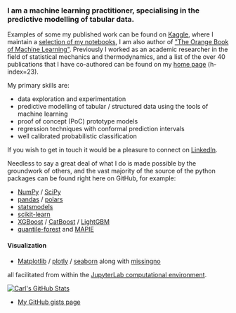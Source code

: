 ### I am a machine learning practitioner, specialising in the predictive modelling of tabular data.
Examples of some my published work can be found on [Kaggle](https://www.kaggle.com/carlmcbrideellis), where I maintain a [selection of my notebooks](https://www.kaggle.com/code/carlmcbrideellis/a-selection-of-my-kaggle-notebooks), I am 
also author of ["The Orange Book of Machine Learning"](https://raw.githubusercontent.com/Carl-McBride-Ellis/TOBoML/main/TOBoML.pdf).
Previously I worked as an academic researcher in the field of statistical mechanics and thermodynamics, and a list of the over 40 publications that I have co-authored can be found on my [home page](https://carl-mcbride-ellis.github.io/) (h-index=23).

My primary skills are:

- data exploration and experimentation
- predictive modelling of tabular / structured data using the tools of machine learning
- proof of concept (PoC)  prototype models
- regression techniques with conformal prediction intervals
- well calibrated probabilistic classification

If you wish to get in touch it would be a pleasure to connect on [LinkedIn](https://www.linkedin.com/in/carl-mcbride-ellis/).

Needless to say a great deal of what I do is made possible by the groundwork of others, 
and the vast majority of the source of the python packages can be found right here on GitHub, for example:

* [NumPy](https://github.com/numpy) / [SciPy](https://github.com/scipy)
* [pandas](https://github.com/pandas-dev) / [polars](https://github.com/pola-rs/polars)
* [statsmodels](https://github.com/statsmodels)
* [scikit-learn](https://github.com/scikit-learn)
* [XGBoost](https://github.com/dmlc/xgboost) / [CatBoost](https://github.com/catboost/catboost) / [LightGBM](https://github.com/microsoft/LightGBM)
* [quantile-forest](https://github.com/zillow/quantile-forest) and [MAPIE](https://github.com/scikit-learn-contrib/MAPIE)

#### Visualization
* [Matplotlib](https://github.com/matplotlib) / [plotly](https://github.com/plotly) / [seaborn](https://github.com/mwaskom/seaborn) along with [missingno](https://github.com/ResidentMario/missingno)

all facilitated from within the [JupyterLab computational environment](https://github.com/jupyterlab/jupyterlab).

[![Carl's GitHub Stats](https://github-readme-stats.vercel.app/api/?username=Carl-McBride-Ellis&count_private=true&theme=catppuccin_latte&showicons=true&rank_icon=percentile)]()

* [My GitHub gists page](https://gist.github.com/Carl-McBride-Ellis)
